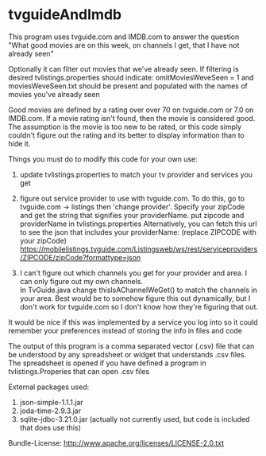 # tvguideAndImdb
This program uses tvguide.com and IMDB.com to answer the question "What good movies are on this week, on channels I get, that I have not already seen"

Optionally it can filter out movies that we've already seen.  If filtering is desired tvlistings.properties should indicate: omitMoviesWeveSeen = 1 and moviesWeveSeen.txt should be present and populated with the names of movies you've already seen
  
Good movies are defined by a rating over over 70 on tvguide.com or 7.0 on IMDB.com.  If a movie rating isn't found, then the movie is considered good.  The assumption is the movie is too new to be rated, or this code simply couldn't figure out the rating and its better to display information than to hide it.
 
Things you must do to modify this code for your own use:
1) update tvlistings.properties to match your tv provider and services you get
2) figure out service provider to use with tvguide.com.  To do this, go to tvguide.com -> listings then 'change provider'.  Specify your zipCode and get the string that signifies your providerName.  put zipcode and providerName in tvlistings.properties
Alternatively, you can fetch this url to see the json that includes your providerName:  (replace ZIPCODE with your zipCode)
https://mobilelistings.tvguide.com/Listingsweb/ws/rest/serviceproviders/ZIPCODE/zipCode?formattype=json

3) I can't figure out which channels you get for your provider and area.  I can only figure out my own channels.  
      In TvGuide.java change thisIsAChannelWeGet() to match the channels in your area.
      Best would be to somehow figure this out dynamically, but I don't work for tvguide.com so I don't know how they're figuring that out.
  
It would be nice if this was implemented by a service you log into so it could remember your preferences instead of storing the info in files and code
  
The output of this program is a comma separated vector (.csv) file that can be understood by any spreadsheet or widget that understands .csv files.  The spreadsheet is opened if you have defined a program in tvlistings.Properies that can open .csv files
 
External packages used:  
 1) json-simple-1.1.1.jar
 2) joda-time-2.9.3.jar
 3) sqlite-jdbc-3.21.0.jar (actually not currently used, but code is included that does use this)
  
 Bundle-License: http://www.apache.org/licenses/LICENSE-2.0.txt